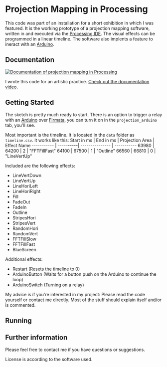 # Projection Mapping in Processing

This code was part of an installation for a short exhibition in which I was featured. It is the working prototype of a projection mapping software, written in and executed via the [Processing IDE](https://www.processing.org/). The visual effects can be programmed in a linear timeline. The software also implents a feature to ineract with an [Arduino](https://www.arduino.cc/).

## Documentation

[![Documentation of projection mapping in Processing](http://img.youtube.com/vi/atJcAT2Y294/maxresdefault.jpg)](https://www.youtube.com/watch?v=atJcAT2Y294)

I wrote this code for an artistic practice. [Check out the documentation video](https://www.youtube.com/watch?v=atJcAT2Y294).

## Getting Started

The sketch is pretty much ready to start. There is an option to trigger a relay with an [Arduino](https://www.arduino.cc/) over [Firmata](https://www.arduino.cc/en/Reference/Firmata), you can turn it on in the `projection_arduino` tab, you'll see.

Most important is the timeline. It is located in the `data` folder as `timeline.csv`. It works like this:
Start in ms | End in ms | Projection Area | Effect Name
----------- | ----------| --------------- | -----------
63980 | 64200 | 2 | "FFTFillFast"
64100 | 67500 | 1 | "Outline"
66560 | 66810 | 0 | "LineVertUp"

Included are the following effects:
* LineVertDown
* LineVertUp 
* LineHoriLeft 
* LineHoriRight 
* Fill 
* FadeOut
* FadeIn 
* Outline 
* StripesHori 
* StripesVert 
* RandomHori 
* RandomVert 
* FFTFillSlow 
* FFTFillFast 
* BlueScreen 

Additional effects:
* Restart (Resets the timeline to 0)
* ArduinoButton (Waits for a button push on the Arduino to continue the loop)
* ArduinoSwitch (Turning on a relay)

My advice is if you're interested in my project: Please read the code yourself or contact me directly. Most of the stuff should explain itself and/or is commented.

## Running

## Further information

Please feel free to contact me if you have questions or suggestions.

License is according to the software used.